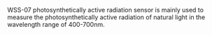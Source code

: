 WSS-07 photosynthetically active radiation sensor is mainly used to measure the photosynthetically active radiation of natural light in the wavelength range of 400-700nm.
